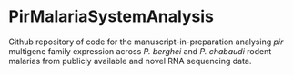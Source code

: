 # PirMalariaSystemAnalysis
Github repository of code for the manuscript-in-preparation analysing _pir_ multigene family expression across _P. berghei_ and _P. chabaudi_ rodent malarias from publicly available and novel RNA sequencing data.
